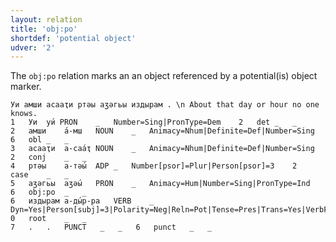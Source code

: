 ```yaml
---
layout: relation
title: 'obj:po'
shortdef: 'potential object'
udver: '2'
---
```


The `obj:po` relation marks an an object referenced by a potential(is) object marker.

~~~ conllu
Уи амши асааҭи ртәы аӡәгьы издырам . \n About that day or hour no one knows.
1	Уи	уи́	PRON	_	Number=Sing|PronType=Dem	2	det	_	_
2	амши	а́-мш	NOUN	_	Animacy=Nhum|Definite=Def|Number=Sing	6	obl	_	_
3	асааҭи	а-саа́ҭ	NOUN	_	Animacy=Nhum|Definite=Def|Number=Sing	2	conj	_	_
4	ртәы	а-тәы́	ADP	_	Number[psor]=Plur|Person[psor]=3	2	case	_	_
5	аӡәгьы	аӡәы́	PRON	_	Animacy=Hum|Number=Sing|PronType=Ind	6	obj:po	_	_
6	издырам	а-ды́р-ра	VERB	_	Dyn=Yes|Person[subj]=3|Polarity=Neg|Reln=Pot|Tense=Pres|Trans=Yes|VerbForm=Fin	0	root	_	_
7	.	.	PUNCT	_	_	6	punct	_	_
~~~

